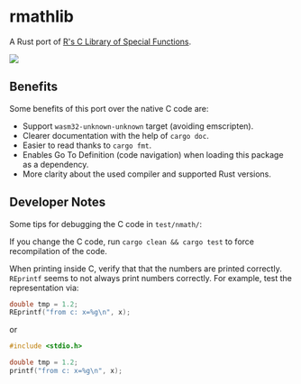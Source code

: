 # rmathlib

A Rust port of [R's C Library of Special Functions](https://cran.r-project.org/doc/manuals/r-release/R-admin.html#The-standalone-Rmath-library).

[![][docs-latest-img]][docs-latest-url]

[docs-latest-img]: https://img.shields.io/badge/docs-preview-blue.svg
[docs-latest-url]: https://rmathlib.poweranalyses.org

## Benefits

Some benefits of this port over the native C code are:

- Support `wasm32-unknown-unknown` target (avoiding emscripten).
- Clearer documentation with the help of `cargo doc`.
- Easier to read thanks to `cargo fmt`.
- Enables Go To Definition (code navigation) when loading this package as a dependency.
- More clarity about the used compiler and supported Rust versions.

## Developer Notes

Some tips for debugging the C code in `test/nmath/`:

If you change the C code, run `cargo clean && cargo test` to force recompilation of the code.

When printing inside C, verify that that the numbers are printed correctly.
`REprintf` seems to not always print numbers correctly.
For example, test the representation via:

```c
double tmp = 1.2;
REprintf("from c: x=%g\n", x);
```

or

```c
#include <stdio.h>

double tmp = 1.2;
printf("from c: x=%g\n", x);
```

